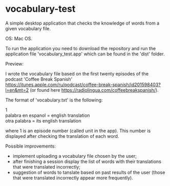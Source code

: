# vocabulary-test
A simple desktop application that checks the knowledge of words from a given vocabulary file.

OS: Mac OS. 

To run the application you need to download the repository and run the application file 'vocabulary_test.app' which can be found in the 'dist' folder.

Preview:


I wrote the vocabulary file based on the first twenty episodes of the podcast 'Coffee Break Spanish' https://itunes.apple.com/ru/podcast/coffee-break-spanish/id201598403?l=en&mt=2 (or found here https://radiolingua.com/coffeebreakspanish/).

The format of 'vocabulary.txt' is the following:

1  
palabra en espanol = english translation  
otra palabra = its english translation

where 1 is an episode number (called unit in the app). This number is displayed after checking the translation of each word.

Possible improvements:
- implement uploading a vocabulary file chosen by the user;
- after finishing a session display the list of words with their translations that were translated incorrectly;
- suggestion of words to tanslate based on past results of the user (those that were translated incorrectly appear more frequently).
